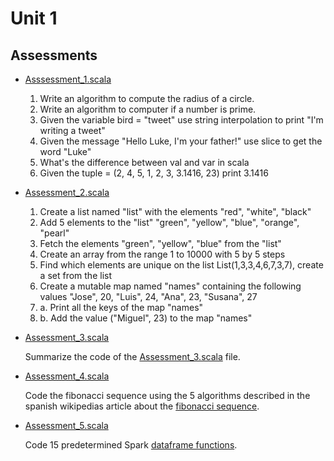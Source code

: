 # Unit 1

## Assessments
- [Asssessment_1.scala](Assessment_1.scala)
    1. Write an algorithm to compute the radius of a circle.
    2. Write an algorithm to computer if a number is prime.
    3. Given the variable bird = "tweet" use string interpolation to print "I'm writing a tweet"
    4. Given the message "Hello Luke, I'm your father!" use slice to get the word "Luke"
    5. What's the difference between val and var in scala
    6. Given the tuple = (2, 4, 5, 1, 2, 3, 3.1416, 23) print 3.1416

- [Assessment_2.scala](Assessment_2.scala)
    1. Create a list named "list" with the elements "red", "white", "black"
    2. Add 5 elements to the "list" "green", "yellow", "blue", "orange", "pearl"
    3. Fetch the elements "green", "yellow", "blue" from the "list"
    4. Create an array from the range 1 to 10000 with 5 by 5 steps
    5. Find which elements are unique on the list List(1,3,3,4,6,7,3,7), create a set from the list
    6. Create a mutable map named "names" containing the following values "Jose", 20, "Luis", 24, "Ana", 23, "Susana", 27
    6. a. Print all the keys of the map "names"
    6. b. Add the value ("Miguel", 23) to the map "names"

- [Assessment_3.scala](Assessment_3.scala)


    Summarize the code of the [Assessment_3.scala](Assessment_3.scala) file.

- [Assessment_4.scala](Assessment_4.scala)


    Code the fibonacci sequence using the 5 algorithms described in the spanish
    wikipedias article about the [fibonacci sequence](https://es.wikipedia.org/wiki/Sucesi%C3%B3n_de_Fibonacci).

- [Assessment_5.scala](Assessment_5.scala)


    Code 15 predetermined Spark [dataframe functions](https://spark.apache.org/docs/2.4.7/api/scala/index.html#org.apache.spark.sql.Dataset).